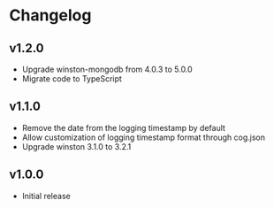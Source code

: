 # Changelog

## v1.2.0
* Upgrade winston-mongodb from 4.0.3 to 5.0.0
* Migrate code to TypeScript

## v1.1.0
* Remove the date from the logging timestamp by default
* Allow customization of logging timestamp format through cog.json
* Upgrade winston 3.1.0 to 3.2.1

## v1.0.0
* Initial release